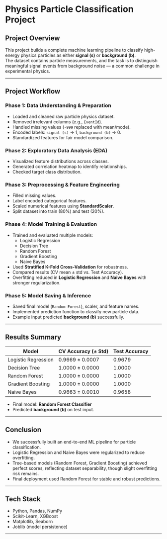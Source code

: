 #  Physics Particle Classification Project

##  Project Overview
This project builds a complete machine learning pipeline to classify high-energy physics particles as either **signal (s)** or **background (b)**.  
The dataset contains particle measurements, and the task is to distinguish meaningful signal events from background noise — a common challenge in experimental physics.

---

##  Project Workflow

### **Phase 1: Data Understanding & Preparation**
- Loaded and cleaned raw particle physics dataset.
- Removed irrelevant columns (e.g., `EventId`).
- Handled missing values (`-999` replaced with mean/mode).
- Encoded labels: `signal (s)` → 1, `background (b)` → 0.
- Standardized features for fair model comparison.

### **Phase 2: Exploratory Data Analysis (EDA)**
- Visualized feature distributions across classes.
- Generated correlation heatmap to identify relationships.
- Checked target class distribution.

### **Phase 3: Preprocessing & Feature Engineering**
- Filled missing values.
- Label encoded categorical features.
- Scaled numerical features using **StandardScaler**.
- Split dataset into train (80%) and test (20%).

### **Phase 4: Model Training & Evaluation**
- Trained and evaluated multiple models:
  - Logistic Regression
  - Decision Tree
  - Random Forest
  - Gradient Boosting
  - Naive Bayes
- Used **Stratified K-Fold Cross-Validation** for robustness.
- Compared results (CV mean ± std vs. Test Accuracy).
- Overfitting reduced in **Logistic Regression** and **Naive Bayes** with stronger regularization.

### **Phase 5: Model Saving & Inference**
- Saved final model (`Random Forest`), scaler, and feature names.
- Implemented prediction function to classify new particle data.
- Example input predicted **background (b)** successfully.

---

## Results Summary

| Model              | CV Accuracy (± Std) | Test Accuracy |
|--------------------|----------------------|---------------|
| Logistic Regression | 0.9669 ± 0.0007      | 0.9679        |
| Decision Tree       | 1.0000 ± 0.0000      | 1.0000        |
| Random Forest       | 1.0000 ± 0.0000      | 1.0000        |
| Gradient Boosting   | 1.0000 ± 0.0000      | 1.0000        |
| Naive Bayes         | 0.9663 ± 0.0010      | 0.9658        |

- Final model: **Random Forest Classifier**  
- Predicted **background (b)** on test input.

---

## Conclusion
- We successfully built an end-to-end ML pipeline for particle classification.  
- Logistic Regression and Naive Bayes were regularized to reduce overfitting.  
- Tree-based models (Random Forest, Gradient Boosting) achieved perfect scores, reflecting dataset separability, though slight overfitting risk remains.  
- Final deployment used Random Forest for stable and robust predictions.

---

##  Tech Stack
- Python, Pandas, NumPy
- Scikit-Learn, XGBoost
- Matplotlib, Seaborn
- Joblib (model persistence)

---


